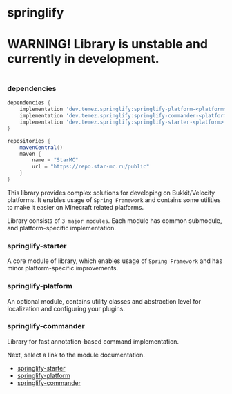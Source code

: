 # springlify

# WARNING! Library is unstable and currently in development.

<a href="https://repo.star-mc.ru/#/public/dev/temez/springlify">
    <img src="https://repo.star-mc.ru/api/badge/latest/public/dev/temez/springlify/springlify-platform?color=40c14a&name=Lastest version&prefix=v"  alt=""/>
</a>

### dependencies

````groovy
dependencies {
    implementation 'dev.temez.springlify:springlify-platform-<platform>:0.7.0.0-RC1'
    implementation 'dev.temez.springlify:springlify-commander-<platform>:0.7.0.0-RC1'
    implementation 'dev.temez.springlify:springlify-starter-<platform>:0.7.0.0-RC1'
}

repositories {
    mavenCentral()
    maven {
        name = "StarMC"
        url = "https://repo.star-mc.ru/public"
    }
}
````

This library provides complex solutions for developing on Bukkit/Velocity platforms. It enables usage
of `Spring Framework` and contains some utilities to make it easier on Minecraft related platforms.

Library consists of `3 major modules`. Each module has common submodule, and platform-specific implementation.

### springlify-starter

A core module of library, which enables usage of `Spring Framework` and has minor platform-specific improvements.

### springlify-platform

An optional module, contains utility classes and abstraction level for localization and configuring your plugins.

### springlify-commander

Library for fast annotation-based command implementation.

Next, select a link to the module documentation.

- [springlify-starter](/springlify-starter/README.md)
- [springlify-platform](/springlify-platform/README.md)
- [springlify-commander](/springlify-commander/README.md)

